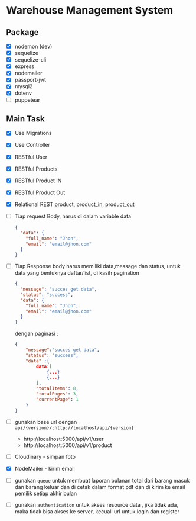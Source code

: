 # Warehouse Management System

## Package
- [x] nodemon (dev)
- [x] sequelize
- [x] sequelize-cli
- [x] express
- [x] nodemailer
- [x] passport-jwt
- [x] mysql2
- [x] dotenv
- [ ] puppetear
## Main Task

- [x] Use Migrations
- [x] Use Controller
- [x] RESTful User
- [x] RESTful Products
- [x] RESTful Product IN
- [x] RESTful Product Out
- [x] Relational REST product, product_in, product_out

- [ ] Tiap request Body, harus di dalam variable data
  ```json
  {
    "data": {
      "full_name": "Jhon",
      "email": "email@jhon.com"
    }
  }
  ```
- [ ] Tiap Response body harus memiliki data,message dan status, untuk data yang bentuknya daftar/list, di kasih pagination
  ```json
  {
    "message": "succes get data",
    "status": "success",
    "data": {
      "full_name": "Jhon",
      "email": "email@jhon.com"
    }
  }
  ```
  dengan paginasi :
  ```json
  {
      "message":"succes get data",
      "status": "success",
      "data" :{
          data:[
              {...}
              {...}
          ],
          "totalItems": 8,
          "totalPages": 3,
          "currentPage": 1
      }
  }
  ```
- [ ] gunakan base url dengan `api/{version}/:http://localhost/api/{version}`
  - http://localhost:5000/api/v1/user
  - http://localhost:5000/api/v1/product
- [ ] Cloudinary - simpan foto
- [x] NodeMailer - kirim email
- [ ] gunakan `queue` untuk membuat laporan bulanan total dari barang masuk dan barang keluar dan di cetak dalam format pdf dan di kirim ke email pemilik setiap akhir bulan
- [ ] gunakan `authentication` untuk akses resource data , jika tidak ada, maka tidak bisa akses ke server, kecuali url untuk login dan register